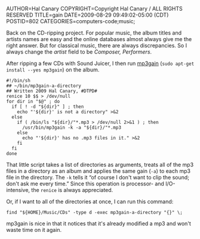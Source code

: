 AUTHOR=Hal Canary
COPYRIGHT=Copyright Hal Canary / ALL RIGHTS RESERVED
TITLE=gain
DATE=2009-08-29 09:49:02-05:00 (CDT)
POSTID=802
CATEGORIES=computers-code;music;

Back on the CD-ripping project. For popular music, the album titles and artists names are easy and the online databases almost always give me the right answer. But for classical music, there are always discrepancies. So I always change the _artist_ field to be _Composer, Performers_.

After ripping a few CDs with Sound Juicer, I then run [mp3gain](http://mp3gain.sourceforge.net/) (`sudo apt-get install --yes mp3gain`) on the album.

    #!/bin/sh
    ## ~/bin/mp3gain-a-directory
    ## Written 2009 Hal Canary, #DTPD#
    renice 10 $$ > /dev/null
    for dir in "$@" ; do
      if [ ! -d "${dir}" ] ; then
        echo "'${dir}' is not a directory" >&2
      else
        if ( /bin/ls "${dir}/"*.mp3 > /dev/null 2>&1 ) ; then
          /usr/bin/mp3gain -k -a "${dir}/"*.mp3
        else
          echo "'${dir}' has no .mp3 files in it." >&2
        fi
      fi
    done

That little script takes a list of directories as arguments, treats all of the mp3 files in a directory as an album and applies the same gain (`-a`) to each mp3 file in the directory. The `-k` tells it “of course I don't want to clip the sound; don't ask me every time.” Since this operation is processor- and I/O-intensive, the `renice` is always appreciated.

Or, if I want to all of the directories at once, I can run this command:

    find "${HOME}/Music/CDs" -type d -exec mp3gain-a-directory "{}" \;

mp3gain is nice in that it notices that it's already modified a mp3 and won't waste time on it again.
